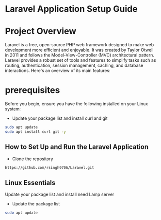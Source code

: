 # Laravel Application Setup Guide

# Project Overview

Laravel is a free, open-source PHP web framework designed to make web development more efficient and enjoyable. It was created by Taylor Otwell in 2011 and follows the Model-View-Controller (MVC) architectural pattern. Laravel provides a robust set of tools and features to simplify tasks such as routing, authentication, session management, caching, and database interactions. Here's an overview of its main features:

# prerequisites

Before you begin, ensure you have the following installed on your Linux system:

* Update your package list and install curl and git

```bash
sudo apt update
sudo apt install curl git -y
```

## How to Set Up and Run the Laravel Application

* Clone the repository

```bash
https://github.com/rsingh0706/Laravel.git
```

## Linux Essentials

Update your package list and install need Lamp server

* Update the package list

```bash
sudo apt update
```

